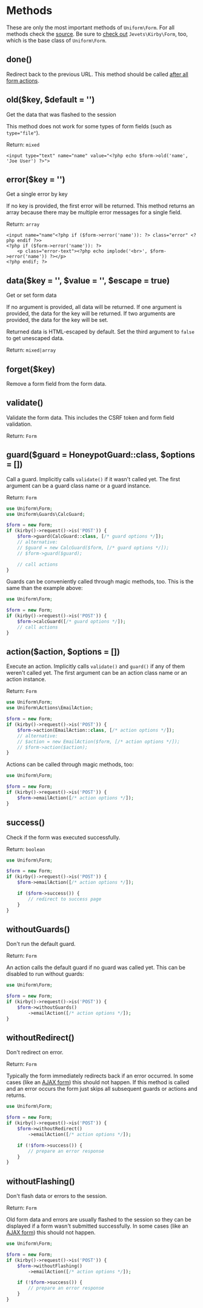 # Methods

These are only the most important methods of `Uniform\Form`. For all methods check the [source](https://github.com/mzur/kirby-uniform/blob/master/src/Form.php). Be sure to [check out](https://github.com/mzur/kirby-form) `Jevets\Kirby\Form`, too, which is the base class of `Uniform\Form`.

## done()

Redirect back to the previous URL. This method should be called [after all form actions](usage).

## old($key, $default = '')

Get the data that was flashed to the session

This method does not work for some types of form fields (such as `type="file"`).

Return: `mixed`

```html+php
<input type="text" name="name" value="<?php echo $form->old('name', 'Joe User') ?>">
```

## error($key = '')

Get a single error by key

If no key is provided, the first error will be returned. This method returns an array because there may be multiple error messages for a single field.

Return: `array`

```html+php
<input name="name"<?php if ($form->error('name')): ?> class="error" <?php endif ?>>
<?php if ($form->error('name')): ?>
    <p class="error-text"><?php echo implode('<br>', $form->error('name')) ?></p>
<?php endif; ?>
```

## data($key = '', $value = '', $escape = true)

Get or set form data

If no argument is provided, all data will be returned. If one argument is provided, the data for the key will be returned. If two arguments are provided, the data for the key will be set.

Returned data is HTML-escaped by default. Set the third argument to `false` to get unescaped data.

Return: `mixed|array`

## forget($key)

Remove a form field from the form data.

## validate()

Validate the form data. This includes the CSRF token and form field validation.

Return: `Form`

## guard($guard = HoneypotGuard::class, $options = [])

Call a guard. Implicitly calls `validate()` if it wasn't called yet. The first argument can be a guard class name or a guard instance.

Return: `Form`

```php
use Uniform\Form;
use Uniform\Guards\CalcGuard;

$form = new Form;
if (kirby()->request()->is('POST')) {
    $form->guard(CalcGuard::class, [/* guard options */]);
    // alternative:
    // $guard = new CalcGuard($form, [/* guard options */]);
    // $form->guard($guard);

    // call actions
}
```

Guards can be conveniently called through magic methods, too. This is the same than the example above:

```php
use Uniform\Form;

$form = new Form;
if (kirby()->request()->is('POST')) {
    $form->calcGuard([/* guard options */]);
    // call actions
}
```

## action($action, $options = [])

Execute an action. Implicitly calls `validate()` and `guard()` if any of them weren't called yet. The first argument can be an action class name or an action instance.

Return: `Form`

```php
use Uniform\Form;
use Uniform\Actions\EmailAction;

$form = new Form;
if (kirby()->request()->is('POST')) {
    $form->action(EmailAction::class, [/* action options */]);
    // alternative:
    // $action = new EmailAction($form, [/* action options */]);
    // $form->action($action);
}
```

Actions can be called through magic methods, too:

```php
use Uniform\Form;

$form = new Form;
if (kirby()->request()->is('POST')) {
    $form->emailAction([/* action options */]);
}
```

## success()

Check if the form was executed successfully.

Return: `boolean`

```php
use Uniform\Form;

$form = new Form;
if (kirby()->request()->is('POST')) {
    $form->emailAction([/* action options */]);

    if ($form->success()) {
        // redirect to success page
    }
}
```

## withoutGuards()

Don't run the default guard.

Return: `Form`

An action calls the default guard if no guard was called yet. This can be disabled to run without guards:

```php
use Uniform\Form;

$form = new Form;
if (kirby()->request()->is('POST')) {
    $form->withoutGuards()
        ->emailAction([/* action options */]);
}
```

## withoutRedirect()

Don't redirect on error.

Return: `Form`

Typically the form immediately redirects back if an error occurred. In some cases (like an [AJAX form](examples/ajax)) this should not happen. If this method is called and an error occurs the form just skips all subsequent guards or actions and returns.

```php
use Uniform\Form;

$form = new Form;
if (kirby()->request()->is('POST')) {
    $form->withoutRedirect()
        ->emailAction([/* action options */]);

    if (!$form->success()) {
        // prepare an error response
    }
}
```

## withoutFlashing()

Don't flash data or errors to the session.

Return: `Form`

Old form data and errors are usually flashed to the session so they can be displayed if a form wasn't submitted successfully. In some cases (like an [AJAX form](examples/ajax)) this should not happen.

```php
use Uniform\Form;

$form = new Form;
if (kirby()->request()->is('POST')) {
    $form->withoutFlashing()
        ->emailAction([/* action options */]);

    if (!$form->success()) {
        // prepare an error response
    }
}
```
